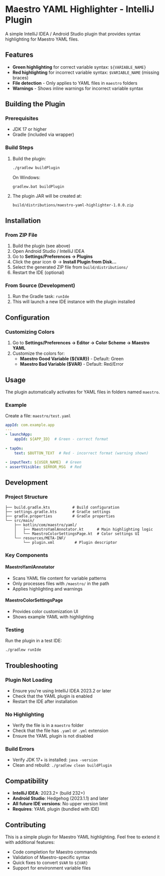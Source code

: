 # Maestro YAML Highlighter - IntelliJ Plugin

A simple IntelliJ IDEA / Android Studio plugin that provides syntax highlighting for Maestro YAML files.

## Features

- **Green highlighting** for correct variable syntax: `${VARIABLE_NAME}`
- **Red highlighting** for incorrect variable syntax: `$VARIABLE_NAME` (missing braces)
- **File detection** - Only applies to YAML files in `maestro` folders
- **Warnings** - Shows inline warnings for incorrect variable syntax

## Building the Plugin

### Prerequisites

- JDK 17 or higher
- Gradle (included via wrapper)

### Build Steps

1. Build the plugin:
   ```bash
   ./gradlew buildPlugin
   ```
   
   On Windows:
   ```cmd
   gradlew.bat buildPlugin
   ```

2. The plugin JAR will be created at:
   ```
   build/distributions/maestro-yaml-highlighter-1.0.0.zip
   ```

## Installation

### From ZIP File

1. Build the plugin (see above)
2. Open Android Studio / IntelliJ IDEA
3. Go to **Settings/Preferences → Plugins**
4. Click the gear icon ⚙️ → **Install Plugin from Disk...**
5. Select the generated ZIP file from `build/distributions/`
6. Restart the IDE (optional)

### From Source (Development)

1. Run the Gradle task: `runIde`
2. This will launch a new IDE instance with the plugin installed

## Configuration

### Customizing Colors

1. Go to **Settings/Preferences → Editor → Color Scheme → Maestro YAML**
2. Customize the colors for:
   - **Maestro Good Variable (${VAR})** - Default: Green
   - **Maestro Bad Variable ($VAR)** - Default: Red/Error

## Usage

The plugin automatically activates for YAML files in folders named `maestro`.

### Example

Create a file: `maestro/test.yaml`

```yaml
appId: com.example.app
---
- launchApp:
    appId: ${APP_ID}  # Green - correct format
    
- tapOn:
    text: $BUTTON_TEXT  # Red - incorrect format (warning shown)
    
- inputText: ${USER_NAME}  # Green
- assertVisible: $ERROR_MSG  # Red
```

## Development

### Project Structure

```
├── build.gradle.kts          # Build configuration
├── settings.gradle.kts       # Gradle settings
├── gradle.properties         # Gradle properties
└── src/main/
    ├── kotlin/com/maestro/yaml/
    │   ├── MaestroYamlAnnotator.kt      # Main highlighting logic
    │   └── MaestroColorSettingsPage.kt  # Color settings UI
    └── resources/META-INF/
        └── plugin.xml         # Plugin descriptor
```

### Key Components

#### MaestroYamlAnnotator
- Scans YAML file content for variable patterns
- Only processes files with `/maestro/` in the path
- Applies highlighting and warnings

#### MaestroColorSettingsPage
- Provides color customization UI
- Shows example YAML with highlighting

### Testing

Run the plugin in a test IDE:
```bash
./gradlew runIde
```

## Troubleshooting

### Plugin Not Loading
- Ensure you're using IntelliJ IDEA 2023.2 or later
- Check that the YAML plugin is enabled
- Restart the IDE after installation

### No Highlighting
- Verify the file is in a `maestro` folder
- Check that the file has `.yaml` or `.yml` extension
- Ensure the YAML plugin is not disabled

### Build Errors
- Verify JDK 17+ is installed: `java -version`
- Clean and rebuild: `./gradlew clean buildPlugin`

## Compatibility

- **IntelliJ IDEA**: 2023.2+ (build 232+)
- **Android Studio**: Hedgehog (2023.1.1) and later
- **All future IDE versions**: No upper version limit
- **Requires**: YAML plugin (bundled with IDE)

## Contributing

This is a simple plugin for Maestro YAML highlighting. Feel free to extend it with additional features:
- Code completion for Maestro commands
- Validation of Maestro-specific syntax
- Quick fixes to convert `$VAR` to `${VAR}`
- Support for environment variable files

